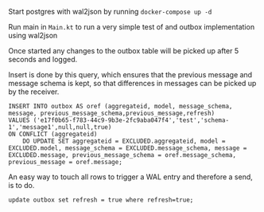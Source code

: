 Start postgres with wal2json by running
```docker-compose up -d```

Run main in ```Main.kt``` to run a very simple test of and outbox implementation using wal2json

Once started any changes to the outbox table will be picked up after 5 seconds and logged.

Insert is done by this query, which ensures that the previous message and message schema is kept, 
so that differences in messages can be picked up by the receiver.
```
INSERT INTO outbox AS oref (aggregateid, model, message_schema, message, previous_message_schema,previous_message,refresh)
VALUES ('e17f0b65-f783-44c9-9b3e-2fc9aba047f4','test','schema-1','message1',null,null,true)
ON CONFLICT (aggregateid)
    DO UPDATE SET aggregateid = EXCLUDED.aggregateid, model = EXCLUDED.model, message_schema = EXCLUDED.message_schema, message = EXCLUDED.message, previous_message_schema = oref.message_schema, previous_message = oref.message;
```

An easy way to touch all rows to trigger a WAL entry and therefore a send, is to do.
```
update outbox set refresh = true where refresh=true;
```


